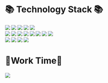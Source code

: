 <h1>📚 Technology Stack 📚</h1>
<h3>
  <img src="https://img.shields.io/badge/-Java-lightgrey?logo=java">
  <img src="https://img.shields.io/badge/-Spring--boot-white?logo=spring-boot">
  <img src="https://img.shields.io/badge/-Oracle-red?logo=Oracle">
  <img src="https://img.shields.io/badge/-MySql-lightgrey?logo=mysql">
  <img src="https://img.shields.io/badge/-MongoDB-black?logo=mongodb">
  <br />
  <img src="https://img.shields.io/badge/-Javascript-yellow?logo=javascript">
  <img src="https://img.shields.io/badge/-ES6-yellow?logo=ES6">
  <img src="https://img.shields.io/badge/-TypeScript-blue">
  <img src="https://img.shields.io/badge/-Jquery-orange">
  <img src="https://img.shields.io/badge/-HTML-blue?logo=html5">
  <img src="https://img.shields.io/badge/-CSS-lightgreen?logo=css3">
  <img src="https://img.shields.io/badge/-express-orange?logo=express">
  <img src="https://img.shields.io/badge/-graphgl-pink?logo=graphql">
  <br />
  <img src="https://img.shields.io/badge/-Prisma-blue?logo=prisma">
  <img src="https://img.shields.io/badge/-React-white?logo=react">
  <img src="https://img.shields.io/badge/-Nextjs-black?logo=nextjs">
  <img src="https://img.shields.io/badge/-Flutter-blue?logo=flutter">
  <br/>
<h3>
  <h1>👯Work Time🤔</h1>
<h3>
  <a href="https://wakatime.com/@92387f99-6e67-4635-9754-8f57cf968727">
    <img src="https://wakatime.com/badge/user/92387f99-6e67-4635-9754-8f57cf968727/project/ae64e762-a17d-4dd1-81d8-8dc0396c573d.svg"/>
  </a>
</h3>
<!--
**onlycan17/onlycan17** is a ✨ _special_ ✨ repository because its `README.md` (this file) appears on your GitHub profile.

Here are some ideas to get you started:

- 🔭 I’m currently working on ...
- 🌱 I’m currently learning ...
- 👯 I’m looking to collaborate on ...
- 🤔 I’m looking for help with ...
- 💬 Ask me about ...
- 📫 How to reach me: ...
- 😄 Pronouns: ...
- ⚡ Fun fact: ...
-->
